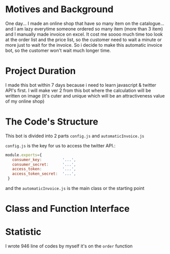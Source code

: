 # Motives and Background

One day... I made an online shop that have so many item on the catalogue... and I am lazy everytime someone ordered so many item (more than 3 item) and I manually made invoice on excel. It cost me soooo much time too look at the order list and the price list, so the customer need to wait a minute or more just to wait for the invoice. So i decide to make this automatic invoice bot, so the customer won't wait much longer time. 

# Project Duration

I made this bot within 7 days because i need to learn javascript & twitter API's first. I will make ver 2 from this bot where the calculation will be written on image (it's cuter and unique which will be an attractiveness value of my online shop)

# The Code's Structure
This bot is divided into 2 parts ```config.js``` and ```automaticInvoice.js``` 

```config.js``` is the key for us to access the twitter API.:

```javascript
module.exports={
   consumer_key:         '...',
   consumer_secret:      '...',
   access_token:         '...',
   access_token_secret:  '...',
 }
```

and the ```automaticInvoice.js``` is the main class or the starting point

# Class and Function Interface



# Statistic
I wrote 946 line of codes by myself it's on the ```order``` function
